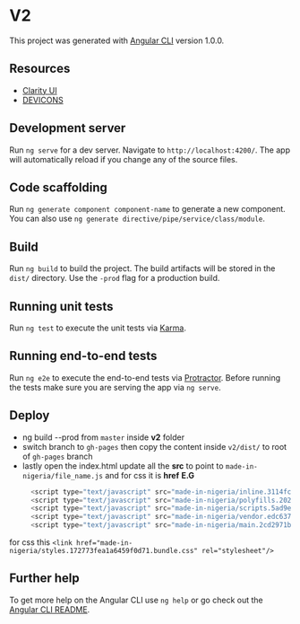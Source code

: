 # V2

This project was generated with [Angular CLI](https://github.com/angular/angular-cli) version 1.0.0.

## Resources
- [Clarity UI](https://vmware.github.io/clarity)
- [DEVICONS](http://konpa.github.io/devicon)

## Development server

Run `ng serve` for a dev server. Navigate to `http://localhost:4200/`. The app will automatically reload if you change any of the source files.

## Code scaffolding

Run `ng generate component component-name` to generate a new component. You can also use `ng generate directive/pipe/service/class/module`.

## Build

Run `ng build` to build the project. The build artifacts will be stored in the `dist/` directory. Use the `-prod` flag for a production build.

## Running unit tests

Run `ng test` to execute the unit tests via [Karma](https://karma-runner.github.io).

## Running end-to-end tests

Run `ng e2e` to execute the end-to-end tests via [Protractor](http://www.protractortest.org/).
Before running the tests make sure you are serving the app via `ng serve`.


## Deploy 
- ng build --prod from `master` inside **v2** folder 
- switch branch to `gh-pages` then copy the content inside `v2/dist/` to root of `gh-pages` branch
- lastly open the index.html update all the **src** to point to `made-in-nigeria/file_name.js` and for css it is **href**
**E.G**
    ``` js
      <script type="text/javascript" src="made-in-nigeria/inline.3114fcf398949fd8a0ef.bundle.js"></script>
      <script type="text/javascript" src="made-in-nigeria/polyfills.2024f3f29aec2a67603a.bundle.js"></script>
      <script type="text/javascript" src="made-in-nigeria/scripts.5ad9e1a61eb239e66cf7.bundle.js"></script>
      <script type="text/javascript" src="made-in-nigeria/vendor.edc6374f91918c26c471.bundle.js"></script>
      <script type="text/javascript" src="made-in-nigeria/main.2cd2971b9534a9ad1afe.bundle.js"></script>
    ``` 
for css this `<link href="made-in-nigeria/styles.172773fea1a6459f0d71.bundle.css" rel="stylesheet"/>`   
 
    

## Further help

To get more help on the Angular CLI use `ng help` or go check out the [Angular CLI README](https://github.com/angular/angular-cli/blob/master/README.md).

